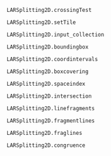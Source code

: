 ```@docs
LARSplitting2D.crossingTest
```
```@docs
LARSplitting2D.setTile
```
```@docs
LARSplitting2D.input_collection
```
```@docs
LARSplitting2D.boundingbox
```
```@docs
LARSplitting2D.coordintervals
```
```@docs
LARSplitting2D.boxcovering
```
```@docs
LARSplitting2D.spaceindex
```
```@docs
LARSplitting2D.intersection
```
```@docs
LARSplitting2D.linefragments
```
```@docs
LARSplitting2D.fragmentlines
```
```@docs
LARSplitting2D.fraglines
```
```@docs
LARSplitting2D.congruence
```